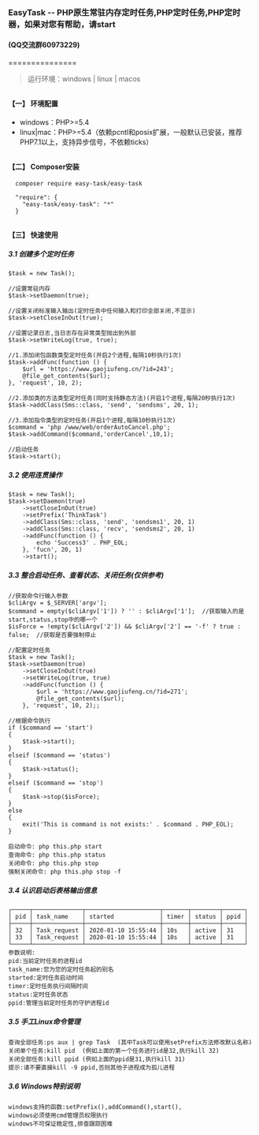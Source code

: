 ﻿<h3>EasyTask -- PHP原生常驻内存定时任务,PHP定时任务,PHP定时器，如果对您有帮助，请start  <h4>(QQ交流群60973229)</h4></h3>
===============

> 运行环境：windows | linux | macos 


## <h4>【一】 环境配置</h4>

<ul>
    <li>windows：PHP>=5.4</li>  
    <li>linux|mac：PHP>=5.4（依赖pcntl和posix扩展，一般默认已安装，推荐PHP7.1以上，支持异步信号，不依赖ticks）</li>  
</ul>  

## <h4>【二】 Composer安装</h4>

~~~
  composer require easy-task/easy-task
~~~

~~~
  "require": {
    "easy-task/easy-task": "*"
  }
~~~

## <h4>【三】 快速使用  </h4>

<h5>3.1 创建多个定时任务</h5>

~~~
$task = new Task();

//设置常驻内存
$task->setDaemon(true);

//设置关闭标准输入输出(定时任务中任何输入和打印全部关闭,不显示)
$task->setCloseInOut(true);

//设置记录日志,当日志存在异常类型抛出到外部
$task->setWriteLog(true, true);

//1.添加闭包函数类型定时任务(开启2个进程,每隔10秒执行1次)
$task->addFunc(function () {
    $url = 'https://www.gaojiufeng.cn/?id=243';
    @file_get_contents($url);
}, 'request', 10, 2);

//2.添加类的方法类型定时任务(同时支持静态方法)(开启1个进程,每隔20秒执行1次)
$task->addClass(Sms::class, 'send', 'sendsms', 20, 1);

//3.添加指令类型的定时任务(开启1个进程,每隔10秒执行1次)
$command = 'php /www/web/orderAutoCancel.php';
$task->addCommand($command,'orderCancel',10,1);

//启动任务
$task->start();
~~~

<h5>3.2 使用连贯操作</h5>

~~~
$task = new Task();
$task->setDaemon(true)
    ->setCloseInOut(true)
    ->setPrefix('ThinkTask')
    ->addClass(Sms::class, 'send', 'sendsms1', 20, 1)
    ->addClass(Sms::class, 'recv', 'sendsms2', 20, 1)
    ->addFunc(function () {
        echo 'Success3' . PHP_EOL;
    }, 'fucn', 20, 1)
    ->start();
~~~

<h5>3.3 整合启动任务、查看状态、关闭任务(仅供参考)</h5>

~~~
//获取命令行输入参数
$cliArgv = $_SERVER['argv'];
$command = empty($cliArgv['1']) ? '' : $cliArgv['1'];  //获取输入的是start,status,stop中的哪一个
$isForce = !empty($cliArgv['2']) && $cliArgv['2'] == '-f' ? true : false;  //获取是否要强制停止

//配置定时任务
$task = new Task();
$task->setDaemon(true)
    ->setCloseInOut(true)
    ->setWriteLog(true, true)
    ->addFunc(function () {
        $url = 'https://www.gaojiufeng.cn/?id=271';
        @file_get_contents($url);
    }, 'request', 10, 2);;

//根据命令执行
if ($command == 'start')
{
    $task->start();
}
elseif ($command == 'status')
{
    $task->status();
}
elseif ($command == 'stop')
{
    $task->stop($isForce);
}
else
{
    exit('This is command is not exists:' . $command . PHP_EOL);
}

启动命令: php this.php start
查询命令: php this.php status
关闭命令: php this.php stop
强制关闭命令: php this.php stop -f
~~~

<h5>3.4 认识启动后表格输出信息</h5>

~~~
┌─────┬──────────────┬─────────────────────┬───────┬────────┬──────┐
│ pid │ task_name    │ started             │ timer │ status │ ppid │
├─────┼──────────────┼─────────────────────┼───────┼────────┼──────┤
│ 32  │ Task_request │ 2020-01-10 15:55:44 │ 10s   │ active │ 31   │
│ 33  │ Task_request │ 2020-01-10 15:55:44 │ 10s   │ active │ 31   │
└─────┴──────────────┴─────────────────────┴───────┴────────┴──────┘
参数说明:
pid:当前定时任务的进程id
task_name:您为您的定时任务起的别名
started:定时任务启动时间
timer:定时任务执行间隔时间
status:定时任务状态
ppid:管理当前定时任务的守护进程id
~~~

<h5>3.5 手工Linux命令管理</h5>

~~~
查询全部任务:ps aux | grep Task  (其中Task可以使用setPrefix方法修改默认名称)
关闭单个任务:kill pid  (例如上面的第一个任务进行id是32,执行kill 32)
关闭全部任务:kill ppid (例如上面的ppid是31,执行kill 31)
提示:请不要直接kill -9 ppid,否则其他子进程成为孤儿进程
~~~

<h5>3.6 Windows特别说明</h5>

~~~
windows支持的函数:setPrefix(),addCommand(),start(), 
windows必须使用cmd管理员权限执行
windows不可保证稳定性,排查跟踪困难
~~~


